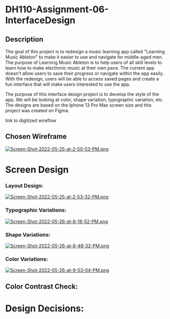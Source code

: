 # DH110-Assignment-06-InterfaceDesign

## Description

The goal of this project is to redesign a music learning app called "Learning Music Ableton" to make it easier to use and navigate for middle-aged men. The purpose of Learning Music Ableton is to help users of all skill levels to learn how to make electronic music at their own pace. The current app doesn't allow users to save their progress or navigate within the app easily. With the redesign, users will be able to access saved pages and create a fun interface that will make users interested to use the app. 

The purpose of this interface design project is to develop the style of the app. We will be looking at color, shape variation, typographic variation, etc. The designs are based on the Iphone 13 Pro Max screen size and this project was created on Figma.



link to digitized wireflow 


## Chosen Wireframe

[![Screen-Shot-2022-05-25-at-2-50-53-PM.png](https://i.postimg.cc/XY1zz644/Screen-Shot-2022-05-25-at-2-50-53-PM.png)](https://postimg.cc/tsPksfsM)

# Screen Design

### Layout Design:

[![Screen-Shot-2022-05-25-at-2-53-32-PM.png](https://i.postimg.cc/sx1BKWcV/Screen-Shot-2022-05-25-at-2-53-32-PM.png)](https://postimg.cc/Pvsr5P9c)

### Typographic Variations:
[![Screen-Shot-2022-05-26-at-8-18-52-PM.png](https://i.postimg.cc/gJ4j6H28/Screen-Shot-2022-05-26-at-8-18-52-PM.png)](https://postimg.cc/Hccdq55k)


### Shape Variations:

[![Screen-Shot-2022-05-26-at-8-48-32-PM.png](https://i.postimg.cc/tJJP5t2Q/Screen-Shot-2022-05-26-at-8-48-32-PM.png)](https://postimg.cc/Lgdn4PcN)

### Color Variations:

[![Screen-Shot-2022-05-26-at-9-53-04-PM.png](https://i.postimg.cc/XYys0Fdk/Screen-Shot-2022-05-26-at-9-53-04-PM.png)](https://postimg.cc/Bj4TTjhj)

## Color Contrast Check:


# Design Decisions: 

